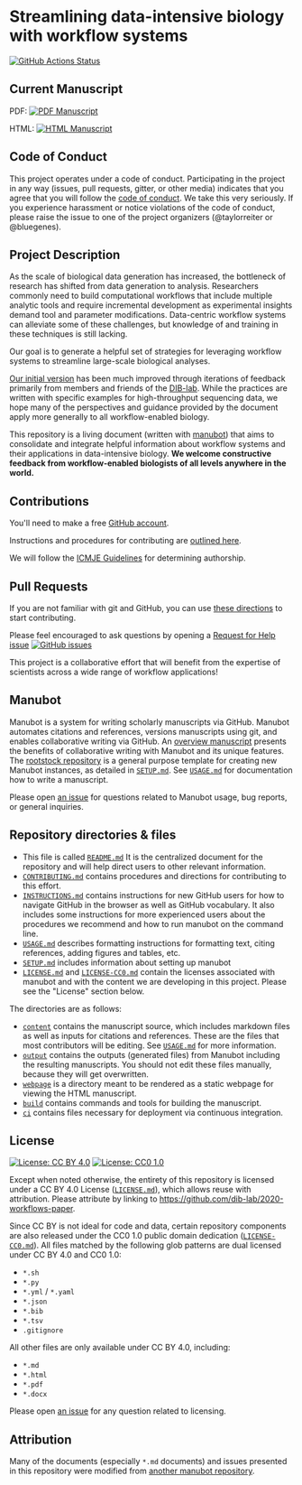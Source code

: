 # Streamlining data-intensive biology with workflow systems

[![GitHub Actions Status](https://github.com/greenelab/covid19-review/workflows/Manubot/badge.svg)](https://github.com/dib-lab/2020-workflows-paper/actions)


## Current Manuscript

PDF: [![PDF Manuscript](https://img.shields.io/badge/manuscript-PDF-blue.svg)](https://dib-lab.github.io/2020-workflows-paper/manuscript.pdf)

HTML: [![HTML Manuscript](https://img.shields.io/badge/manuscript-HTML-blue.svg)](https://dib-lab.github.io/2020-workflows-paper/)



## Code of Conduct

This project operates under a code of conduct.
Participating in the project in any way (issues, pull requests, gitter, or other media) indicates that you agree that you will follow the [code of conduct](CODE_OF_CONDUCT.md).
We take this very seriously.
If you experience harassment or notice violations of the code of conduct, please raise the issue to one of the project organizers (@taylorreiter or @bluegenes).


## Project Description
<!-- usage note: edit this section. -->


As the scale of biological data generation has increased, the bottleneck of research has shifted from data generation to analysis. Researchers commonly need to build computational workflows that include multiple analytic tools and require incremental development as experimental insights demand tool and parameter modifications. 
Data-centric workflow systems can alleviate some of these challenges, but knowledge of and training in these techniques is still lacking.

Our goal is to generate a helpful set of strategies for leveraging workflow systems to streamline large-scale biological analyses. 

 [Our initial version](https://github.com/bluegenes/2020-latex-gep) has been much improved through iterations of feedback primarily from members and friends of the [DIB-lab](http://ivory.idyll.org/lab/). 
While the practices are written with specific examples for high-throughput sequencing data, we hope many of the perspectives and guidance provided by the document apply more generally to all workflow-enabled biology. 

This repository is a living document (written with [manubot](https://manubot.org/)) that aims to consolidate and integrate helpful information about workflow systems and their applications in data-intensive biology.
**We welcome constructive feedback from workflow-enabled biologists of all levels anywhere in the world.**


## Contributions

You'll need to make a free [GitHub account](https://github.com/join?source=header-home).

Instructions and procedures for contributing are [outlined here](CONTRIBUTING.md).

We will follow the [ICMJE Guidelines](http://www.icmje.org/recommendations/browse/roles-and-responsibilities/defining-the-role-of-authors-and-contributors.html) for determining authorship.

## Pull Requests

If you are not familiar with git and GitHub, you can use [these directions](INSTRUCTIONS.md) to start contributing.

Please feel encouraged to ask questions by opening a [Request for Help issue](https://github.com/dib-lab/2020-workflows-paper/issues/new?assignees=rando2&labels=&template=request-for-help.md&title=Help%3A+%5BAdd+topic+here%5D)
[![GitHub issues](https://img.shields.io/github/issues-raw/dib-lab/2020-workflows-paper?label=Open%20Issue&style=social)](https://github.com/dib-lab/2020-workflows-paper/issues/new/choose)

This project is a collaborative effort that will benefit from the expertise of scientists across a wide range of workflow applications!

## Manubot
<!-- usage note: do not edit this section -->

Manubot is a system for writing scholarly manuscripts via GitHub.
Manubot automates citations and references, versions manuscripts using git, and enables collaborative writing via GitHub.
An [overview manuscript](https://greenelab.github.io/meta-review/ "Open collaborative writing with Manubot") presents the benefits of collaborative writing with Manubot and its unique features.
The [rootstock repository](https://git.io/fhQH1) is a general purpose template for creating new Manubot instances, as detailed in [`SETUP.md`](SETUP.md).
See [`USAGE.md`](USAGE.md) for documentation how to write a manuscript.

Please open [an issue](https://git.io/fhQHM) for questions related to Manubot usage, bug reports, or general inquiries.

## Repository directories & files

+ This file is called [`README.md`](README.md)
It is the centralized document for the repository and will help direct users to other relevant information.
+ [`CONTRIBUTING.md`](CONTRIBUTING.md) contains procedures and directions for contributing to this effort.
+ [`INSTRUCTIONS.md`](INSTRUCTIONS.md) contains instructions for new GitHub users for how to navigate GitHub in the browser as well as GitHub vocabulary.
It also includes some instructions for more experienced users about the procedures we recommend and how to run manubot on the command line.
+ [`USAGE.md`](USAGE.md) describes formatting instructions for formatting text, citing references, adding figures and tables, etc.
+ [`SETUP.md`](SETUP.md) includes information about setting up manubot
+ [`LICENSE.md`](LICENSE.md) and [`LICENSE-CC0.md`](LICENSE-CC0.md) contain the licenses associated with manubot and with the content we are developing in this project. Please see the "License" section below.

The directories are as follows:

+ [`content`](content) contains the manuscript source, which includes markdown files as well as inputs for citations and references. 
These are the files that most contributors will be editing.
  See [`USAGE.md`](USAGE.md) for more information.
+ [`output`](output) contains the outputs (generated files) from Manubot including the resulting manuscripts.
  You should not edit these files manually, because they will get overwritten.
+ [`webpage`](webpage) is a directory meant to be rendered as a static webpage for viewing the HTML manuscript.
+ [`build`](build) contains commands and tools for building the manuscript.
+ [`ci`](ci) contains files necessary for deployment via continuous integration.

## License

<!--
usage note: edit this section to change the license of your manuscript or source code changes to this repository.
We encourage users to openly license their manuscripts, which is the default as specified below.
-->

[![License: CC BY 4.0](https://img.shields.io/badge/License%20All-CC%20BY%204.0-lightgrey.svg)](http://creativecommons.org/licenses/by/4.0/)
[![License: CC0 1.0](https://img.shields.io/badge/License%20Parts-CC0%201.0-lightgrey.svg)](https://creativecommons.org/publicdomain/zero/1.0/)

Except when noted otherwise, the entirety of this repository is licensed under a CC BY 4.0 License ([`LICENSE.md`](LICENSE.md)), which allows reuse with attribution.
Please attribute by linking to https://github.com/dib-lab/2020-workflows-paper.

Since CC BY is not ideal for code and data, certain repository components are also released under the CC0 1.0 public domain dedication ([`LICENSE-CC0.md`](LICENSE-CC0.md)).
All files matched by the following glob patterns are dual licensed under CC BY 4.0 and CC0 1.0:

+ `*.sh`
+ `*.py`
+ `*.yml` / `*.yaml`
+ `*.json`
+ `*.bib`
+ `*.tsv`
+ `.gitignore`

All other files are only available under CC BY 4.0, including:

+ `*.md`
+ `*.html`
+ `*.pdf`
+ `*.docx`

Please open [an issue](https://github.com/manubot/rootstock/issues) for any question related to licensing. 

## Attribution

Many of the documents (especially `*.md` documents) and issues presented in this repository were modified from [another manubot repository](https://github.com/greenelab/covid19-review).
